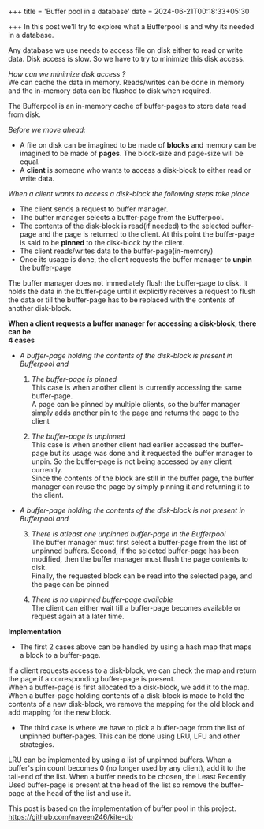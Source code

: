 +++
title = 'Buffer pool in a database'
date = 2024-06-21T00:18:33+05:30

+++
In this post we'll try to explore what a Bufferpool is and why its needed in a database.

Any database we use needs to access file on disk either to read or write data. Disk access is slow. So we have to try to minimize this disk access.

*How can we minimize disk access ?* \
We can cache the data in memory. Reads/writes can be done in memory and the in-memory data can be flushed to disk when required.

The Bufferpool is an in-memory cache of buffer-pages to store data read from disk. 

*Before we move ahead:* 
- A file on disk can be imagined to be made of **blocks** and memory can be imagined to be made of **pages**. The block-size and page-size will be equal. 
- A **client** is someone who wants to access a disk-block to either read or write data. 


*When a client wants to access a disk-block the following steps take place*
- The client sends a request to buffer manager. 
- The buffer manager selects a buffer-page from the Bufferpool. 
- The contents of the disk-block is read(if needed) to the selected buffer-page and the page is returned to the client. At this point the buffer-page is said to be **pinned** to the disk-block by the client. 
- The client reads/writes data to the buffer-page(in-memory)
- Once its usage is done, the client requests the buffer manager to **unpin** the buffer-page

The buffer manager does not immediately flush the buffer-page to disk. It holds the data in the buffer-page until it explicitly receives a request to flush the data or till the buffer-page has to be replaced with the contents of another disk-block. 


**When a client requests a buffer manager for accessing a disk-block, there can be \
4 cases**

- *A buffer-page holding the contents of the disk-block is present in Bufferpool and* 

    1. *The buffer-page is pinned* \
    This case is when another client is currently accessing the same buffer-page. \
    A page can be pinned by multiple clients, so the buffer manager simply adds another pin to the page and returns the page to the client
    
    2. *The buffer-page is unpinned* \
    This case is when another client had earlier accessed the buffer-page but its usage was done and it requested the buffer manager to unpin. So the buffer-page is not being accessed by any client currently. \
    Since the contents of the block are still in the buffer page, the buffer manager can reuse the page by simply pinning it and returning it to the client.
    
- *A buffer-page holding the contents of the disk-block is not present in Bufferpool and*

    3. *There is atleast one unpinned buffer-page in the Bufferpool* \
    The buffer manager must first select a buffer-page from the list of unpinned buffers. Second, if the selected buffer-page has been modified, then the buffer manager must flush the page contents to disk.\
    Finally, the requested block can be read into the selected page, and the page can be pinned

    4. *There is no unpinned buffer-page available* \
    The client can either wait till a buffer-page becomes available or request again at a later time.



**Implementation**

- The first 2 cases above can be handled by using a hash map that maps a block to a buffer-page.

If a client requests access to a disk-block, we can check the map and return the page if a corresponding buffer-page is present.\
When a buffer-page is first allocated to a disk-block, we add it to the map. \
When a buffer-page holding contents of a disk-block is made to hold the contents of a new disk-block, we remove the mapping for the old block and add mapping for the new block.

- The third case is where we have to pick a buffer-page from the list of unpinned buffer-pages.
This can be done using LRU, LFU and other strategies.

LRU can be implemented by using a list of unpinned buffers.
When a buffer's pin count becomes 0 (no longer used by any client), add it to the tail-end of the list.
When a buffer needs to be chosen, the Least Recently Used buffer-page is present at the head of the list so remove the buffer-page at the head of the list and use it.



This post is based on the implementation of buffer pool in this project.
https://github.com/naveen246/kite-db